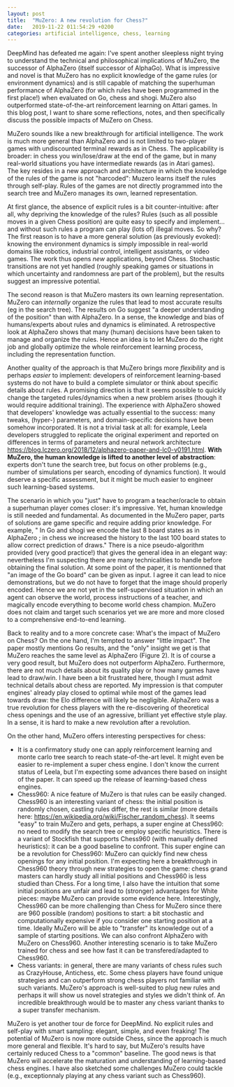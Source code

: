 ```yaml
---
layout: post
title:  "MuZero: A new revolution for Chess?"
date:   2019-11-22 011:54:29 +0200
categories: artificial intelligence, chess, learning
---
```


DeepMind has defeated me again: I've spent another sleepless night trying to understand the technical and philosophical implications of MuZero, the successor of AlphaZero (itself successor of AlphaGo). What is impressive and novel is that MuZero has no explicit knowledge of the game rules (or environment dynamics) and is still capable of matching the superhuman performance of  AlphaZero (for which rules have been programmed in the first place!) when evaluated on Go, chess and shogi. MuZero also outperformed state-of-the-art reinforcement learning on Attari games. In this blog post, I want to share some reflections, notes, and then specifically discuss the possible impacts of MuZero on Chess. 

MuZero sounds like a new breakthrough for artificial intelligence. The work is much more general than AlphaZero and is not limited to two-player games with undiscounted terminal rewards as in Chess. The applicability is broader: in chess you win/lose/draw at the end of the game, but in many real-world situations you have intermediate rewards (as in Atari games). The key resides in a new approach and architecture in which the knowledge of the rules of the game is not "harcoded": Muzero learns itself the rules through self-play. Rules of the games are not directly programmed into the search tree and MuZero manages its own, learned representation. 

At first glance, the absence of explicit rules is a bit counter-intuitive: after all, why depriving the knowledge of the rules? Rules (such as all possible moves in a given Chess position) are quite easy to specify and implement… and without such rules a program can play (lots of) illegal moves. So why? The first reason is to have a more general solution (as previously evoked): knowing the environment dynamics is simply impossible in real-world domains like robotics, industrial control, intelligent assistants, or video games. The work thus opens *new* applications, beyond Chess. Stochastic transitions are not yet handled (roughly speaking games or situations in which uncertainty and randomness are part of the problem), but the results suggest an impressive potential.  

The second reason is that MuZero masters its own learning representation. MuZero can *internally* organize the rules that lead to most accurate results (eg in the search tree). The results on Go suggest "a deeper understanding of the position" than with AlphaZero. In a sense, the knowledge and bias of humans/experts about rules and dynamics is eliminated. A retrospective look at AlphaZero shows that many (human) decisions have been taken to manage and organize the rules. Hence an idea is to let MuZero do the right job and globally optimize the whole reinforcement learning process, including the representation function.  

Another quality of the approach is that MuZero brings more *flexibility* and is perhaps *easier* to implement: developers of reinforcement learning-based systems do not have to build a complete simulator or think about specific details about rules. A promising direction is that it seems possible to quickly change the targeted rules/dynamics when a new problem arises (though it would require additional training). The experience with AlphaZero showed that developers' knowledge was actually essential to the success: many tweaks, (hyper-) parameters, and domain-specific decisions have been somehow incorporated. It is not a trivial task at all: for example, Leela developers struggled to replicate the original experiment and reported on differences in terms of parameters and neural network architecture <https://blog.lczero.org/2018/12/alphazero-paper-and-lc0-v0191.html>. **With MuZero, the human knowledge is lifted to another level of abstraction**: experts don't tune the search tree, but focus on other problems (e.g., number of simulations per search, encoding of dynamics function). It would deserve a specific assessment, but it might be much easier to engineer such learning-based systems. 

The scenario in which you "just" have to program a teacher/oracle to obtain a superhuman player comes closer: it's impressive. Yet, human knowledge is still needed and fundamental. As documented in the MuZero paper, parts of solutions are game specific and require adding prior knowledge. For example, " In Go and shogi we encode the last 8 board states as in AlphaZero ; in chess we increased the history to the last 100 board states to allow correct prediction of draws." There is a nice pseudo-algorithm provided (very good practice!) that gives the general idea in an elegant way: nevertheless I'm suspecting there are many technicalities to handle before obtaining the final solution. At some point of the paper, it is mentionned that "an image of the Go board" can be given as input. I agree it can lead to nice demonstrations, but we do not have to forget that the image should properly encoded. Hence we are not yet in the self-supervised situation in which an agent can observe the world, process instructions of a teacher, and magically encode everything to become world chess champion. MuZero does not claim and target such scenarios yet we are more and more closed to a comprehensive end-to-end learning. 

Back to reality and to a more concrete case: What's the impact of MuZero on Chess? On the one hand, I'm tempted to answer "little impact". The paper mostly mentions Go results, and the "only" insight we get is that MuZero reaches the same level as AlphaZero (Figure 2). It is of course a very good result, but MuZero does not outperform AlphaZero. Furthermore, there are not much details about its quality play or how many games have lead to draw/win. I have been a bit frustrated here, though I must admit technical details about chess are reported. My impression is that computer engines' already play closed to optimal while most of the games lead towards draw: the Elo difference will likely be negligible. AlphaZero was a true revolution for chess players with the re-discovering of theoretical chess openings and the use of an agressive, brilliant yet effective style play. In a sense, it is hard to make a new revolution after a revolution.  

On the other hand, MuZero offers interesting perspectives for chess:

* It is a confirmatory study one can apply reinforcement learning and monte carlo tree search to reach state-of-the-art level. It might even be easier to re-implement a super chess engine. I don't know the current status of Leela, but I'm expecting some advances there based on insight of the paper. It can speed up the release of learning-based chess engines. 
* Chess960: A nice feature of MuZero is that rules can be easily changed. Chess960 is an interesting variant of chess: the initial position is randomly chosen, castling rules differ, the rest is similar (more details here: <https://en.wikipedia.org/wiki/Fischer_random_chess>). It seems "easy" to train MuZero and gets, perhaps, a super engine at Chess960: no need to modify the search tree or employ specific heuristics. There is a variant of Stockfish that supports Chess960 (with manually defined heuristics): it can be a good baseline to confront. This super engine can be a revolution for Chess960: MuZero can quickly find new chess openings for any initial position. I'm expecting here a breakthrough in Chess960 theory through new strategies to open the game: chess grand masters can hardly study all initial positions and Chess960 is less studied than Chess. For a long time, I also have the intuition that some initial positions are unfair and lead to (stronger) advantages for White pieces: maybe MuZero can provide some evidence here. Interestingly, Chess960 can be more challenging than Chess for MuZero since there are 960 possible (random) positions to start: a bit stochastic and computationally expensive if you consider one starting position at a time. Ideally MuZero will be able to "transfer" its knowledge out of a sample of starting positions. We can also confront AlphaZero with MuZero on Chess960. Another interesting scenario is to take MuZero trained for chess and see how fast it can be transfered/adapted to Chess960. 
* Chess variants: in general, there are many variants of chess rules such as CrazyHouse, Antichess, etc. Some chess players have found unique strategies and can outperform strong chess players not familiar with such variants. MuZero's approach is well-suited to plug new rules and perhaps it will show us novel strategies and styles we didn't think of. An incredible breakthrough would be to master any chess variant thanks to a super transfer mechanism. 



MuZero is yet another tour de force for DeepMind. No explicit rules and self-play with smart sampling: elegant, simple, and even freaking! The potential of MuZero is now more outside Chess, since the approach is much more general and flexible. It's hard to say, but MuZero's results have certainly reduced Chess to a "common" baseline. The good news is that MuZero will accelerate the maturation and understanding of learning-based chess engines. I have also sketched some challenges MuZero could tackle (e.g., exceptionnaly playing at any chess variant such as Chess960). 













